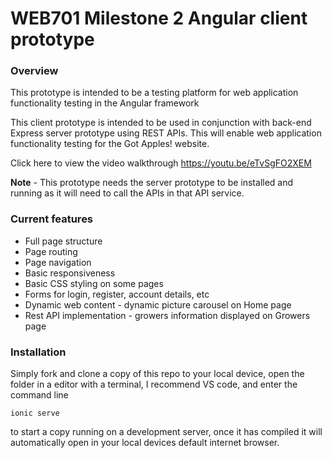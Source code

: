 # WEB701 Milestone 2 Angular client prototype

### Overview
This prototype is intended to be a testing platform for web application functionality testing in the Angular framework

This client prototype is intended to be used in conjunction with back-end Express server prototype using REST APIs.  This will enable web application functionality testing for the Got Apples! website. 

Click here to view the video walkthrough https://youtu.be/eTvSgFO2XEM

<b>Note</b> - This prototype needs the server prototype to be installed and running as it will need to call the APIs in that API service.

### Current features
<ul>
  <li>Full page structure</li>
  <li>Page routing</li>
  <li>Page navigation</li>
  <li>Basic responsiveness</li>
  <li>Basic CSS styling on some pages</li>
  <li>Forms for login, register, account details, etc</li>
  <li>Dynamic web content - dynamic picture carousel on Home page</li> 
  <li>Rest API implementation - growers information displayed on Growers page</li>
</ul>

### Installation
Simply fork and clone a copy of this repo to your local device, open the folder in a editor with a terminal, I recommend VS code, and enter the command line 
```
ionic serve
```
to start a copy running on a development server, once it has compiled it will automatically open in your local devices default internet browser.

